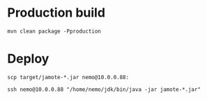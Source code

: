 # Production build

`mvn clean package -Pproduction`

# Deploy

`scp target/jamote-*.jar nemo@10.0.0.88:`

`ssh nemo@10.0.0.88 "/home/nemo/jdk/bin/java -jar jamote-*.jar"`
